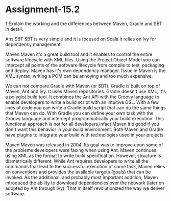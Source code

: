 # Assignment-15.2

1.Explain the working and the differences between Maven, Gradle and SBT in detail.

Ans.SBT
SBT is very simple and it is focused on Scala it relies on Ivy for dependency management.

Maven
Maven it's a great build tool and it enables to control the entire software lifecycle with XML files. Using the Project Object Model you can intercept all points of the software lifecycle from compile to test, packaging and deploy. Maven has it's own dependency manager. Issue in Maven is the XML syntax, writing a POM can be annoying and too much expensive.

We can not compare Gradle with Maven (or SBT). Gradle is built on top of Maven, Ant and Ivy. It uses Maven repositories. Gradle doesn't use XML, it's a polyglot build tool. It combines the Ant API with the Groovy language to enable developers to write a build script with an intuitive DSL. With a few lines of code you can write a Gradle build script that can do the same things that Maven can do. With Gradle you can define your own task with the Groovy language and intercept programmatically your build execution. This functional approach is not for all developers,infact Maven it's good if you don't want this behavior in your build environment. Both Maven and Gradle have plugins to integrate your build with technologies used in your projects.

Maven
Maven was released in 2004. Its goal was to improve upon some of the problems developers were facing when using Ant.
Maven continues using XML as the format to write build specification. However, structure is diametrically different. While Ant requires developers to write all the commands that lead to the successful execution of some task, Maven relies on conventions and provides the available targets (goals) that can be invoked. As the additional, and probably most important addition, Maven introduced the ability to download dependencies over the network (later on adopted by Ant through Ivy). That in itself revolutionized the way we deliver software.



